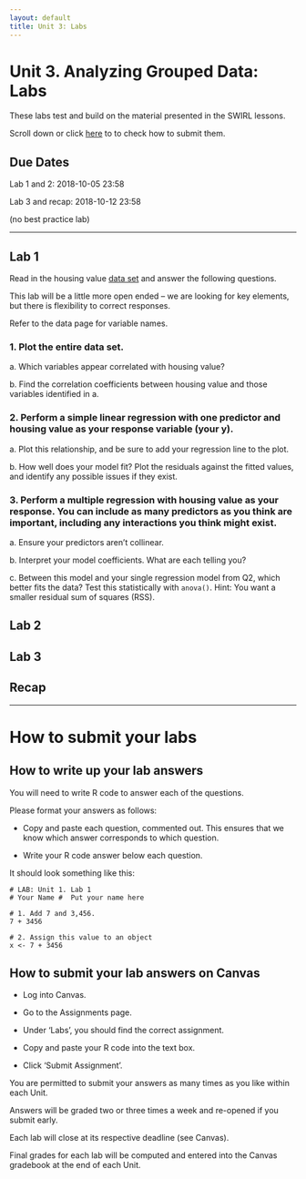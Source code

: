```yaml
---
layout: default
title: Unit 3: Labs
---
```



# Unit 3. Analyzing Grouped Data: Labs

These labs test and build on the material presented in the SWIRL lessons.

Scroll down or click [here](../unit3/labs.html#how-to-submit-your-labs) to to check how to submit them.

## Due Dates

Lab 1 and 2: 2018-10-05 23:58

Lab 3 and recap: 2018-10-12 23:58

(no best practice lab)

 - - -
 

## Lab 1

Read in the housing value [data set](http://www.intro2r.info/data/) and answer the following questions. 

This lab will be a little more open ended – we are looking for key elements, but there is flexibility to correct responses.

Refer to the data page for variable names.

 

### 1. Plot the entire data set.

  a. Which variables appear correlated with housing value?

  b. Find the correlation coefficients between housing value and those variables identified in a.

 

### 2. Perform a simple linear regression with one predictor and housing value as your response variable (your y).

  a. Plot this relationship, and be sure to add your regression line to the plot.

  b. How well does your model fit? Plot the residuals against the fitted values, and identify any possible issues if they exist.

 
### 3. Perform a multiple regression with housing value as your response. You can include as many predictors as you think are important, including any interactions you think might exist.

  a. Ensure your predictors aren’t collinear.

  b. Interpret your model coefficients. What are each telling you?

  c. Between this model and your single regression model from Q2, which better fits the data? Test this statistically with `anova()`. Hint: You want a smaller residual sum of squares (RSS).



## Lab 2



## Lab 3


## Recap




 
 - - -
 
# How to submit your labs

## How to write up your lab answers

You will need to write R code to answer each of the questions.

Please format your answers as follows:

 - Copy and paste each question, commented out. This ensures that we know which answer corresponds to which question.

  - Write your R code answer below each question.

It should look something like this:

```
# LAB: Unit 1. Lab 1
# Your Name #  Put your name here

# 1. Add 7 and 3,456.
7 + 3456

# 2. Assign this value to an object
x <- 7 + 3456
```

## How to submit your lab answers on Canvas

 - Log into Canvas.

 - Go to the Assignments page.

 - Under ‘Labs’, you should find the correct assignment.

 - Copy and paste your R code into the text box.

 - Click ‘Submit Assignment’.

You are permitted to submit your answers as many times as you like within each Unit.

Answers will be graded two or three times a week and re-opened if you submit early.

Each lab will close at its respective deadline (see Canvas).

Final grades for each lab will be computed and entered into the Canvas gradebook at the end of each Unit.


